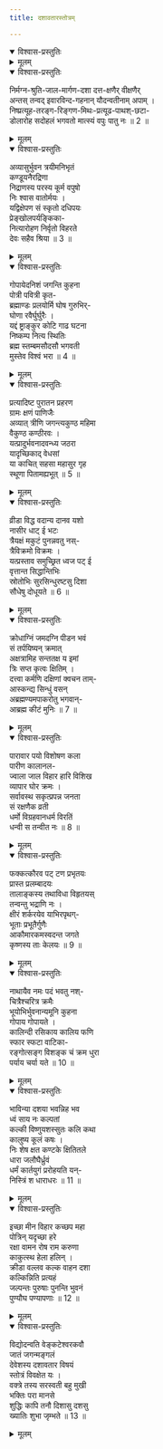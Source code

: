 ```yaml
---
title: दशावतारस्तोत्रम्

---
```


<details open><summary>विश्वास-प्रस्तुतिः</summary>


</details>

<details><summary>मूलम्</summary>

देवो नः शुभमातनोतु दशधा निर्वर्तयन् भूमिकां  
रङ्गे धामनिलब्धनिर्भर रसैरध्यक्षितो भावुकैः ।  
यद्भावेषु पृथग्विधेष्वनुगुणान् भावान् स्वयं बिभ्रती  
यद्धर्मैरिह धर्मिणी विहरते नानाकृतिर्नायिका ॥ 1 ॥
</details>



<details open><summary>विश्वास-प्रस्तुतिः</summary>

निर्मग्न-श्रुति-जाल-मार्गण-दशा दत्त-क्षणैर् वीक्षणैर्  
अन्तस् तन्वद् इवारविन्द-गहनान् यौदन्वतीनाम् अपाम् ।  
निष्प्रत्यूह-तरङ्ग-रिङ्गण-मिथः-प्रत्यूढ-पाथश्-छटा-  
डोलारोह सदोहलं भगवतो मात्स्यं वपुः पातु नः ॥ 2 ॥
</details>

<details><summary>मूलम्</summary>

निर्मग्नश्रुतिजालमार्गणदशादत्तक्षणैर्वीक्षणैरन्तस्तन्वदिवारविन्दगहनान्यौदन्वतीनामपाम् ।  
निष्प्रत्यूहतरङ्गरिङ्खणमिथः प्रत्यूढपाथश्छटाडोलारोहसदोहलं भगवतो मात्स्यं वपुः पातु नः ॥ 2 ॥
</details>

<details open><summary>विश्वास-प्रस्तुतिः</summary>

अव्यासुर्भुवन त्रयीमनिभृतं  
कण्डूयनैरद्रिणा  
निद्राणस्य परस्य कूर्म वपुषो  
निः श्वास वातोर्मयः ।  
यद्विक्षेपण सं स्कृतो दधिपयः  
प्रेङ्खोलपर्यङ्किका-  
नित्यारोहण निर्वृतो विहरते  
देवः सहैव श्रिया ॥ 3 ॥
</details>

<details><summary>मूलम्</summary>

अव्यासुर्भुवन त्रयीमनिभृतं  
कण्डूयनैरद्रिणा  
निद्राणस्य परस्य कूर्म वपुषो  
निः श्वास वातोर्मयः ।  
यद्विक्षेपण सं स्कृतो दधिपयः  
प्रेङ्खोलपर्यङ्किका-  
नित्यारोहण निर्वृतो विहरते  
देवः सहैव श्रिया ॥ 3 ॥
</details>

<details open><summary>विश्वास-प्रस्तुतिः</summary>

गोपायेदनिशं जगन्ति कुहना  
पोत्री पवित्री कृत-  
ब्रह्माण्डः प्रलयोर्मि घोष गुरुभिर्-  
घोणा रवैर्घुर्घुरैः ।  
यद्दं ष्ट्राङ्कुर कोटि गाढ घटना  
निष्कम्प नित्य स्थितिः  
ब्रह्म स्तम्बमसौदसौ भगवती  
मुस्तेव विश्वं भरा ॥ 4 ॥
</details>

<details><summary>मूलम्</summary>

गोपायेदनिशं जगन्ति कुहना  
पोत्री पवित्री कृत-  
ब्रह्माण्डः प्रलयोर्मि घोष गुरुभिर्-  
घोणा रवैर्घुर्घुरैः ।  
यद्दं ष्ट्राङ्कुर कोटि गाढ घटना  
निष्कम्प नित्य स्थितिः  
ब्रह्म स्तम्बमसौदसौ भगवती  
मुस्तेव विश्वं भरा ॥ 4 ॥
</details>

<details open><summary>विश्वास-प्रस्तुतिः</summary>

प्रत्यादिष्ट पुरातन प्रहरण  
ग्रामः क्षणं पाणिजैः  
अव्यात् त्रीणि जगन्त्यकुण्ठ महिमा  
वैकुण्ठ कण्ठीरवः ।  
यत्प्रादुर्भवनादवन्ध्य जठरा  
यादृच्छिकाद् वेधसां  
या काचित् सहसा महासुर गृह  
स्थूणा पितामह्यभूत् ॥ 5 ॥
</details>

<details><summary>मूलम्</summary>

प्रत्यादिष्ट पुरातन प्रहरण  
ग्रामः क्षणं पाणिजैः  
अव्यात् त्रीणि जगन्त्यकुण्ठ महिमा  
वैकुण्ठ कण्ठीरवः ।  
यत्प्रादुर्भवनादवन्ध्य जठरा  
यादृच्छिकाद् वेधसां  
या काचित् सहसा महासुर गृह  
स्थूणा पितामह्यभूत् ॥ 5 ॥
</details>

<details open><summary>विश्वास-प्रस्तुतिः</summary>

व्रीडा विद्ध वदान्य दानव यशो  
नासीर धाट् ई भटः  
त्रैयक्षं मकुटं पुनन्नवतु नस्-  
त्रैविक्रमो विक्रमः ।  
यत्प्रस्ताव समुच्छ्रित ध्वज पट् ई  
वृत्तान्त सिद्धान्तिभिः  
स्रोतोभिः सुरसिन्धुरष्टसु दिशा  
सौधेषु दोधूयते ॥ 6 ॥
</details>

<details><summary>मूलम्</summary>

व्रीडा विद्ध वदान्य दानव यशो  
नासीर धाट् ई भटः  
त्रैयक्षं मकुटं पुनन्नवतु नस्-  
त्रैविक्रमो विक्रमः ।  
यत्प्रस्ताव समुच्छ्रित ध्वज पट् ई  
वृत्तान्त सिद्धान्तिभिः  
स्रोतोभिः सुरसिन्धुरष्टसु दिशा  
सौधेषु दोधूयते ॥ 6 ॥
</details>

<details open><summary>विश्वास-प्रस्तुतिः</summary>

क्रोधाग्निं जमदग्नि पीडन भवं  
सं तर्पयिष्यन् क्रमात्  
अक्षत्रामिह सन्ततक्ष य इमां  
त्रिः सप्त कृत्वः क्षितिम् ।  
दत्त्वा कर्मणि दक्षिणां क्वचन ताम्-  
आस्कन्द्य सिन्धुं वसन्  
अब्रह्मण्यमपाकरोतु भगवान्-  
आब्रह्म कीटं मुनिः ॥ 7 ॥
</details>

<details><summary>मूलम्</summary>

क्रोधाग्निं जमदग्नि पीडन भवं  
सं तर्पयिष्यन् क्रमात्  
अक्षत्रामिह सन्ततक्ष य इमां  
त्रिः सप्त कृत्वः क्षितिम् ।  
दत्त्वा कर्मणि दक्षिणां क्वचन ताम्-  
आस्कन्द्य सिन्धुं वसन्  
अब्रह्मण्यमपाकरोतु भगवान्-  
आब्रह्म कीटं मुनिः ॥ 7 ॥
</details>

<details open><summary>विश्वास-प्रस्तुतिः</summary>

पारावार पयो विशोषण कला  
पारीण कालानल-  
ज्वाला जाल विहार हारि विशिख  
व्यापार घोर क्रमः ।  
सर्वावस्थ सकृत्प्रपन्न जनता  
सं रक्षणैक व्रती  
धर्मो विग्रहवानधर्म विरतिं  
धन्वी स तन्वीत नः ॥ 8 ॥
</details>

<details><summary>मूलम्</summary>

पारावार पयो विशोषण कला  
पारीण कालानल-  
ज्वाला जाल विहार हारि विशिख  
व्यापार घोर क्रमः ।  
सर्वावस्थ सकृत्प्रपन्न जनता  
सं रक्षणैक व्रती  
धर्मो विग्रहवानधर्म विरतिं  
धन्वी स तन्वीत नः ॥ 8 ॥
</details>

<details open><summary>विश्वास-प्रस्तुतिः</summary>

फक्कत्कौरव पट् टण प्रभृतयः  
प्रास्त प्रलम्बादयः  
तालाङ्कस्य तथाविधा विहृतयस्  
तन्वन्तु भद्राणि नः ।  
क्षीरं शर्करयेव याभिरपृथग्-  
भूताः प्रभूतैर्गुणैः  
आकौमारकमस्वदन्त जगते  
कृष्णस्य ताः केलयः ॥ 9 ॥
</details>

<details><summary>मूलम्</summary>

फक्कत्कौरव पट् टण प्रभृतयः  
प्रास्त प्रलम्बादयः  
तालाङ्कस्य तथाविधा विहृतयस्  
तन्वन्तु भद्राणि नः ।  
क्षीरं शर्करयेव याभिरपृथग्-  
भूताः प्रभूतैर्गुणैः  
आकौमारकमस्वदन्त जगते  
कृष्णस्य ताः केलयः ॥ 9 ॥
</details>

<details open><summary>विश्वास-प्रस्तुतिः</summary>

नाथायैव नमः पदं भवतु नश्-  
चित्रैश्चरित्र क्रमैः  
भूयोभिर्भुवनान्यमूनि कुहना  
गोपाय गोपायते ।  
कालिन्दी रसिकाय कालिय फणि  
स्फार स्फटा वाटिका-  
रङ्गोत्सङ्ग विशङ्क चं क्रम धुरा  
पर्याय चर्या यते ॥ 10 ॥
</details>

<details><summary>मूलम्</summary>

नाथायैव नमः पदं भवतु नश्-  
चित्रैश्चरित्र क्रमैः  
भूयोभिर्भुवनान्यमूनि कुहना  
गोपाय गोपायते ।  
कालिन्दी रसिकाय कालिय फणि  
स्फार स्फटा वाटिका-  
रङ्गोत्सङ्ग विशङ्क चं क्रम धुरा  
पर्याय चर्या यते ॥ 10 ॥
</details>

<details open><summary>विश्वास-प्रस्तुतिः</summary>

भाविन्या दशया भवन्निह भव  
ध्वं साय नः कल्पतां  
कल्की विष्णुयशस्सुतः कलि कथा  
कालुष्य कूलं कषः ।  
निः शेष क्षत कण्टके क्षितितले  
धारा जलौघैर्ध्रुवं  
धर्मं कार्तयुगं प्ररोहयति यन्-  
निस्त्रिं श धाराधरः ॥ 11 ॥
</details>

<details><summary>मूलम्</summary>

भाविन्या दशया भवन्निह भव  
ध्वं साय नः कल्पतां  
कल्की विष्णुयशस्सुतः कलि कथा  
कालुष्य कूलं कषः ।  
निः शेष क्षत कण्टके क्षितितले  
धारा जलौघैर्ध्रुवं  
धर्मं कार्तयुगं प्ररोहयति यन्-  
निस्त्रिं श धाराधरः ॥ 11 ॥
</details>

<details open><summary>विश्वास-प्रस्तुतिः</summary>

इच्छा मीन विहार कच्छप महा  
पोत्रिन् यदृच्छा हरे  
रक्षा वामन रोष राम करुणा  
काकुत्स्थ हेला हलिन् ।  
क्रीडा वल्लव कल्क वाहन दशा  
कल्किन्निति प्रत्यहं  
जल्पन्तः पुरुषाः पुनन्ति भुवनं  
पुण्यौघ पण्यापणाः ॥ 12 ॥
</details>

<details><summary>मूलम्</summary>

इच्छा मीन विहार कच्छप महा  
पोत्रिन् यदृच्छा हरे  
रक्षा वामन रोष राम करुणा  
काकुत्स्थ हेला हलिन् ।  
क्रीडा वल्लव कल्क वाहन दशा  
कल्किन्निति प्रत्यहं  
जल्पन्तः पुरुषाः पुनन्ति भुवनं  
पुण्यौघ पण्यापणाः ॥ 12 ॥
</details>

<details open><summary>विश्वास-प्रस्तुतिः</summary>

विद्योदन्वति वेङ्कटेश्वरकवौ  
जातं जगन्मङ्गलं  
देवेशस्य दशावतार विषयं  
स्तोत्रं विवक्षेत यः ।  
वक्त्रे तस्य सरस्वती बहु मुखी  
भक्तिः परा मानसे  
शुद्धिः कापि तनौ दिशासु दशसु  
ख्यातिः शुभा जृम्भते ॥ 13 ॥
</details>

<details><summary>मूलम्</summary>

विद्योदन्वति वेङ्कटेश्वरकवौ  
जातं जगन्मङ्गलं  
देवेशस्य दशावतार विषयं  
स्तोत्रं विवक्षेत यः ।  
वक्त्रे तस्य सरस्वती बहु मुखी  
भक्तिः परा मानसे  
शुद्धिः कापि तनौ दिशासु दशसु  
ख्यातिः शुभा जृम्भते ॥ 13 ॥
</details>